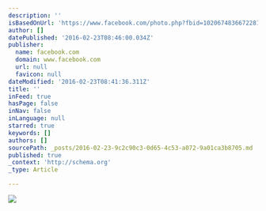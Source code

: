 ```yaml
---
description: ''
isBasedOnUrl: 'https://www.facebook.com/photo.php?fbid=10206748366722812&set=a.10206748333961993.1073741850.1084072900&type=3&theater'
author: []
datePublished: '2016-02-23T08:46:00.034Z'
publisher:
  name: facebook.com
  domain: www.facebook.com
  url: null
  favicon: null
dateModified: '2016-02-23T08:41:36.311Z'
title: ''
inFeed: true
hasPage: false
inNav: false
inLanguage: null
starred: true
keywords: []
authors: []
sourcePath: _posts/2016-02-23-9c2c90c3-0d65-4c53-a072-9a01ca3b8705.md
published: true
_context: 'http://schema.org'
_type: Article

---
```

![](https://scontent-lax3-1.xx.fbcdn.net/hphotos-xpf1/v/t1.0-9/12243320_10206748366722812_8214361254919529666_n.jpg?oh=d8daff8459680103f8577fd89743f2da&oe=5763E718)